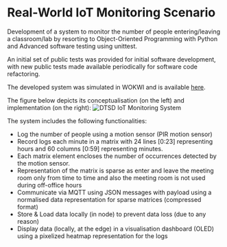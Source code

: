 # Real-World IoT Monitoring Scenario

Development of a system to monitor the number of people entering/leaving a classroom/lab by resorting to Object-Oriented Programming with Python and Advanced software testing using unittest.

An initial set of public tests was provided for initial software development, with new public tests made available periodically for software code refactoring.

The developed system was simulated in WOKWI and is available [here](https://wokwi.com/projects/334412072311849556).

The figure below depicts its conceptualisation (on the left) and implementation (on the right):
![DTSD IoT Monitoring System](https://github.com/ro-afonso/dIoTspmatrix_55007_56336/assets/93609933/2ff0d86b-6810-4a80-8e85-b18bdb51e21a)


The system includes the following functionalities:
* Log the number of people using a motion sensor (PIR motion sensor)
* Record logs each minute in a matrix with 24 lines [0:23] representing hours and 60 columns [0:59] representing minutes.
* Each matrix element encloses the number of occurrences detected by the motion sensor.
* Representation of the matrix is sparse as enter and leave the meeting room only from time to time and also the meeting room is not used during off-office hours
* Communicate via MQTT using JSON messages with payload using a normalised data representation for sparse matrices (compressed format)
* Store & Load data locally (in node) to prevent data loss (due to any reason)
* Display data (locally, at the edge) in a visualisation dashboard (OLED) using a pixelized heatmap representation for the logs
